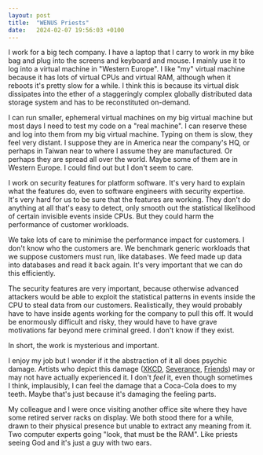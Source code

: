 ```yaml
---
layout: post
title:  "WENUS Priests"
date:   2024-02-07 19:56:03 +0100
---
```


I work for a big tech company. I have a laptop that I carry to work in my bike
bag and plug into the screens and keyboard and mouse. I mainly use it to log
into a virtual machine in "Western Europe". I like "my" virtual machine because
it has lots of virtual CPUs and virtual RAM, although when it reboots it's
pretty slow for a while. I think this is because its virtual disk dissipates
into the ether of a staggeringly complex globally distributed data storage
system and has to be reconstituted on-demand.

I can run smaller, ephemeral virtual machines on my big virtual machine but most
days I need to test my code on a "real machine". I can reserve these and log
into them from my big virtual machine. Typing on them is slow, they feel very
distant. I suppose they are in America near the company's HQ, or perhaps in
Taiwan near to where I assume they are manufactured. Or perhaps they are spread
all over the world. Maybe some of them are in Western Europe. I could find out
but I don't seem to care.

I work on security features for platform software. It's very hard to explain
what the features do, even to software engineers with security expertise. It's
very hard for us to be sure that the features are working. They don't do
anything at all that's easy to detect, only smooth out the statistical
likelihood of certain invisible events inside CPUs. But they could harm the
performance of customer workloads.

We take lots of care to minimise the performance impact for customers. I don't
know who the customers are. We benchmark generic workloads that we suppose
customers must run, like databases. We feed made up data into databases and read
it back again. It's very important that we can do this efficiently.

The security features are very important, because otherwise advanced attackers
would be able to exploit the statistical patterns in events inside the CPU to
steal data from our customers. Realistically, they would probably have to have
inside agents working for the company to pull this off. It would be enormously
difficult and risky, they would have to have grave motivations far beyond mere
criminal greed. I don't know if they exist.

In short, the work is mysterious and important.

I enjoy my job but I wonder if it the abstraction of it all does psychic damage.
Artists who depict this damage ([XKCD](https://xkcd.com/722/),
[Severance](https://www.youtube.com/watch?v=Gnffe374Upw),
[Friends](https://www.youtube.com/watch?v=k-0HdQPPmW8)) may or may not have
actually experienced it. I don't _feel_ it, even though sometimes I think,
implausibly, I can feel the damage that a Coca-Cola does to my teeth. Maybe
that's just because it's damaging the feeling parts.

My colleague and I were once visiting another office site where they have some
retired server racks on display. We both stood there for a while, drawn to their
physical presence but unable to extract any meaning from it. Two computer
experts going "look, that must be the RAM". Like priests seeing God and it's
just a guy with two ears.
